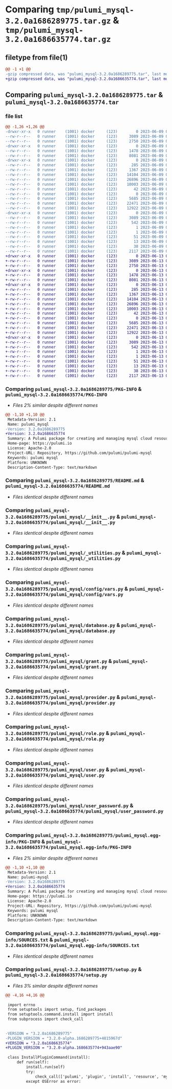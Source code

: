 # Comparing `tmp/pulumi_mysql-3.2.0a1686289775.tar.gz` & `tmp/pulumi_mysql-3.2.0a1686635774.tar.gz`

## filetype from file(1)

```diff
@@ -1 +1 @@
-gzip compressed data, was "pulumi_mysql-3.2.0a1686289775.tar", last modified: Fri Jun  9 05:56:59 2023, max compression
+gzip compressed data, was "pulumi_mysql-3.2.0a1686635774.tar", last modified: Tue Jun 13 06:09:57 2023, max compression
```

## Comparing `pulumi_mysql-3.2.0a1686289775.tar` & `pulumi_mysql-3.2.0a1686635774.tar`

### file list

```diff
@@ -1,26 +1,26 @@
-drwxr-xr-x   0 runner    (1001) docker     (123)        0 2023-06-09 05:56:59.678478 pulumi_mysql-3.2.0a1686289775/
--rw-r--r--   0 runner    (1001) docker     (123)     3089 2023-06-09 05:56:59.678478 pulumi_mysql-3.2.0a1686289775/PKG-INFO
--rw-r--r--   0 runner    (1001) docker     (123)     2750 2023-06-09 05:56:59.000000 pulumi_mysql-3.2.0a1686289775/README.md
-drwxr-xr-x   0 runner    (1001) docker     (123)        0 2023-06-09 05:56:59.678478 pulumi_mysql-3.2.0a1686289775/pulumi_mysql/
--rw-r--r--   0 runner    (1001) docker     (123)     1478 2023-06-09 05:56:59.000000 pulumi_mysql-3.2.0a1686289775/pulumi_mysql/__init__.py
--rw-r--r--   0 runner    (1001) docker     (123)     8081 2023-06-09 05:56:59.000000 pulumi_mysql-3.2.0a1686289775/pulumi_mysql/_utilities.py
-drwxr-xr-x   0 runner    (1001) docker     (123)        0 2023-06-09 05:56:59.678478 pulumi_mysql-3.2.0a1686289775/pulumi_mysql/config/
--rw-r--r--   0 runner    (1001) docker     (123)      285 2023-06-09 05:56:59.000000 pulumi_mysql-3.2.0a1686289775/pulumi_mysql/config/__init__.py
--rw-r--r--   0 runner    (1001) docker     (123)     1367 2023-06-09 05:56:59.000000 pulumi_mysql-3.2.0a1686289775/pulumi_mysql/config/vars.py
--rw-r--r--   0 runner    (1001) docker     (123)    14104 2023-06-09 05:56:59.000000 pulumi_mysql-3.2.0a1686289775/pulumi_mysql/database.py
--rw-r--r--   0 runner    (1001) docker     (123)    26896 2023-06-09 05:56:59.000000 pulumi_mysql-3.2.0a1686289775/pulumi_mysql/grant.py
--rw-r--r--   0 runner    (1001) docker     (123)    10003 2023-06-09 05:56:59.000000 pulumi_mysql-3.2.0a1686289775/pulumi_mysql/provider.py
--rw-r--r--   0 runner    (1001) docker     (123)       42 2023-06-09 05:56:59.000000 pulumi_mysql-3.2.0a1686289775/pulumi_mysql/pulumi-plugin.json
--rw-r--r--   0 runner    (1001) docker     (123)        0 2023-06-09 05:56:59.000000 pulumi_mysql-3.2.0a1686289775/pulumi_mysql/py.typed
--rw-r--r--   0 runner    (1001) docker     (123)     5685 2023-06-09 05:56:59.000000 pulumi_mysql-3.2.0a1686289775/pulumi_mysql/role.py
--rw-r--r--   0 runner    (1001) docker     (123)    22471 2023-06-09 05:56:59.000000 pulumi_mysql-3.2.0a1686289775/pulumi_mysql/user.py
--rw-r--r--   0 runner    (1001) docker     (123)    12922 2023-06-09 05:56:59.000000 pulumi_mysql-3.2.0a1686289775/pulumi_mysql/user_password.py
-drwxr-xr-x   0 runner    (1001) docker     (123)        0 2023-06-09 05:56:59.678478 pulumi_mysql-3.2.0a1686289775/pulumi_mysql.egg-info/
--rw-r--r--   0 runner    (1001) docker     (123)     3089 2023-06-09 05:56:59.000000 pulumi_mysql-3.2.0a1686289775/pulumi_mysql.egg-info/PKG-INFO
--rw-r--r--   0 runner    (1001) docker     (123)      542 2023-06-09 05:56:59.000000 pulumi_mysql-3.2.0a1686289775/pulumi_mysql.egg-info/SOURCES.txt
--rw-r--r--   0 runner    (1001) docker     (123)        1 2023-06-09 05:56:59.000000 pulumi_mysql-3.2.0a1686289775/pulumi_mysql.egg-info/dependency_links.txt
--rw-r--r--   0 runner    (1001) docker     (123)        1 2023-06-09 05:56:59.000000 pulumi_mysql-3.2.0a1686289775/pulumi_mysql.egg-info/not-zip-safe
--rw-r--r--   0 runner    (1001) docker     (123)       51 2023-06-09 05:56:59.000000 pulumi_mysql-3.2.0a1686289775/pulumi_mysql.egg-info/requires.txt
--rw-r--r--   0 runner    (1001) docker     (123)       13 2023-06-09 05:56:59.000000 pulumi_mysql-3.2.0a1686289775/pulumi_mysql.egg-info/top_level.txt
--rw-r--r--   0 runner    (1001) docker     (123)       38 2023-06-09 05:56:59.678478 pulumi_mysql-3.2.0a1686289775/setup.cfg
--rw-r--r--   0 runner    (1001) docker     (123)     2117 2023-06-09 05:56:59.000000 pulumi_mysql-3.2.0a1686289775/setup.py
+drwxr-xr-x   0 runner    (1001) docker     (123)        0 2023-06-13 06:09:57.426770 pulumi_mysql-3.2.0a1686635774/
+-rw-r--r--   0 runner    (1001) docker     (123)     3089 2023-06-13 06:09:57.426770 pulumi_mysql-3.2.0a1686635774/PKG-INFO
+-rw-r--r--   0 runner    (1001) docker     (123)     2750 2023-06-13 06:09:57.000000 pulumi_mysql-3.2.0a1686635774/README.md
+drwxr-xr-x   0 runner    (1001) docker     (123)        0 2023-06-13 06:09:57.426770 pulumi_mysql-3.2.0a1686635774/pulumi_mysql/
+-rw-r--r--   0 runner    (1001) docker     (123)     1478 2023-06-13 06:09:57.000000 pulumi_mysql-3.2.0a1686635774/pulumi_mysql/__init__.py
+-rw-r--r--   0 runner    (1001) docker     (123)     8081 2023-06-13 06:09:57.000000 pulumi_mysql-3.2.0a1686635774/pulumi_mysql/_utilities.py
+drwxr-xr-x   0 runner    (1001) docker     (123)        0 2023-06-13 06:09:57.426770 pulumi_mysql-3.2.0a1686635774/pulumi_mysql/config/
+-rw-r--r--   0 runner    (1001) docker     (123)      285 2023-06-13 06:09:57.000000 pulumi_mysql-3.2.0a1686635774/pulumi_mysql/config/__init__.py
+-rw-r--r--   0 runner    (1001) docker     (123)     1367 2023-06-13 06:09:57.000000 pulumi_mysql-3.2.0a1686635774/pulumi_mysql/config/vars.py
+-rw-r--r--   0 runner    (1001) docker     (123)    14104 2023-06-13 06:09:57.000000 pulumi_mysql-3.2.0a1686635774/pulumi_mysql/database.py
+-rw-r--r--   0 runner    (1001) docker     (123)    26896 2023-06-13 06:09:57.000000 pulumi_mysql-3.2.0a1686635774/pulumi_mysql/grant.py
+-rw-r--r--   0 runner    (1001) docker     (123)    10003 2023-06-13 06:09:57.000000 pulumi_mysql-3.2.0a1686635774/pulumi_mysql/provider.py
+-rw-r--r--   0 runner    (1001) docker     (123)       42 2023-06-13 06:09:57.000000 pulumi_mysql-3.2.0a1686635774/pulumi_mysql/pulumi-plugin.json
+-rw-r--r--   0 runner    (1001) docker     (123)        0 2023-06-13 06:09:57.000000 pulumi_mysql-3.2.0a1686635774/pulumi_mysql/py.typed
+-rw-r--r--   0 runner    (1001) docker     (123)     5685 2023-06-13 06:09:57.000000 pulumi_mysql-3.2.0a1686635774/pulumi_mysql/role.py
+-rw-r--r--   0 runner    (1001) docker     (123)    22471 2023-06-13 06:09:57.000000 pulumi_mysql-3.2.0a1686635774/pulumi_mysql/user.py
+-rw-r--r--   0 runner    (1001) docker     (123)    12922 2023-06-13 06:09:57.000000 pulumi_mysql-3.2.0a1686635774/pulumi_mysql/user_password.py
+drwxr-xr-x   0 runner    (1001) docker     (123)        0 2023-06-13 06:09:57.426770 pulumi_mysql-3.2.0a1686635774/pulumi_mysql.egg-info/
+-rw-r--r--   0 runner    (1001) docker     (123)     3089 2023-06-13 06:09:57.000000 pulumi_mysql-3.2.0a1686635774/pulumi_mysql.egg-info/PKG-INFO
+-rw-r--r--   0 runner    (1001) docker     (123)      542 2023-06-13 06:09:57.000000 pulumi_mysql-3.2.0a1686635774/pulumi_mysql.egg-info/SOURCES.txt
+-rw-r--r--   0 runner    (1001) docker     (123)        1 2023-06-13 06:09:57.000000 pulumi_mysql-3.2.0a1686635774/pulumi_mysql.egg-info/dependency_links.txt
+-rw-r--r--   0 runner    (1001) docker     (123)        1 2023-06-13 06:09:57.000000 pulumi_mysql-3.2.0a1686635774/pulumi_mysql.egg-info/not-zip-safe
+-rw-r--r--   0 runner    (1001) docker     (123)       51 2023-06-13 06:09:57.000000 pulumi_mysql-3.2.0a1686635774/pulumi_mysql.egg-info/requires.txt
+-rw-r--r--   0 runner    (1001) docker     (123)       13 2023-06-13 06:09:57.000000 pulumi_mysql-3.2.0a1686635774/pulumi_mysql.egg-info/top_level.txt
+-rw-r--r--   0 runner    (1001) docker     (123)       38 2023-06-13 06:09:57.426770 pulumi_mysql-3.2.0a1686635774/setup.cfg
+-rw-r--r--   0 runner    (1001) docker     (123)     2117 2023-06-13 06:09:57.000000 pulumi_mysql-3.2.0a1686635774/setup.py
```

### Comparing `pulumi_mysql-3.2.0a1686289775/PKG-INFO` & `pulumi_mysql-3.2.0a1686635774/PKG-INFO`

 * *Files 2% similar despite different names*

```diff
@@ -1,10 +1,10 @@
 Metadata-Version: 2.1
 Name: pulumi_mysql
-Version: 3.2.0a1686289775
+Version: 3.2.0a1686635774
 Summary: A Pulumi package for creating and managing mysql cloud resources.
 Home-page: https://pulumi.io
 License: Apache-2.0
 Project-URL: Repository, https://github.com/pulumi/pulumi-mysql
 Keywords: pulumi mysql
 Platform: UNKNOWN
 Description-Content-Type: text/markdown
```

### Comparing `pulumi_mysql-3.2.0a1686289775/README.md` & `pulumi_mysql-3.2.0a1686635774/README.md`

 * *Files identical despite different names*

### Comparing `pulumi_mysql-3.2.0a1686289775/pulumi_mysql/__init__.py` & `pulumi_mysql-3.2.0a1686635774/pulumi_mysql/__init__.py`

 * *Files identical despite different names*

### Comparing `pulumi_mysql-3.2.0a1686289775/pulumi_mysql/_utilities.py` & `pulumi_mysql-3.2.0a1686635774/pulumi_mysql/_utilities.py`

 * *Files identical despite different names*

### Comparing `pulumi_mysql-3.2.0a1686289775/pulumi_mysql/config/vars.py` & `pulumi_mysql-3.2.0a1686635774/pulumi_mysql/config/vars.py`

 * *Files identical despite different names*

### Comparing `pulumi_mysql-3.2.0a1686289775/pulumi_mysql/database.py` & `pulumi_mysql-3.2.0a1686635774/pulumi_mysql/database.py`

 * *Files identical despite different names*

### Comparing `pulumi_mysql-3.2.0a1686289775/pulumi_mysql/grant.py` & `pulumi_mysql-3.2.0a1686635774/pulumi_mysql/grant.py`

 * *Files identical despite different names*

### Comparing `pulumi_mysql-3.2.0a1686289775/pulumi_mysql/provider.py` & `pulumi_mysql-3.2.0a1686635774/pulumi_mysql/provider.py`

 * *Files identical despite different names*

### Comparing `pulumi_mysql-3.2.0a1686289775/pulumi_mysql/role.py` & `pulumi_mysql-3.2.0a1686635774/pulumi_mysql/role.py`

 * *Files identical despite different names*

### Comparing `pulumi_mysql-3.2.0a1686289775/pulumi_mysql/user.py` & `pulumi_mysql-3.2.0a1686635774/pulumi_mysql/user.py`

 * *Files identical despite different names*

### Comparing `pulumi_mysql-3.2.0a1686289775/pulumi_mysql/user_password.py` & `pulumi_mysql-3.2.0a1686635774/pulumi_mysql/user_password.py`

 * *Files identical despite different names*

### Comparing `pulumi_mysql-3.2.0a1686289775/pulumi_mysql.egg-info/PKG-INFO` & `pulumi_mysql-3.2.0a1686635774/pulumi_mysql.egg-info/PKG-INFO`

 * *Files 2% similar despite different names*

```diff
@@ -1,10 +1,10 @@
 Metadata-Version: 2.1
 Name: pulumi-mysql
-Version: 3.2.0a1686289775
+Version: 3.2.0a1686635774
 Summary: A Pulumi package for creating and managing mysql cloud resources.
 Home-page: https://pulumi.io
 License: Apache-2.0
 Project-URL: Repository, https://github.com/pulumi/pulumi-mysql
 Keywords: pulumi mysql
 Platform: UNKNOWN
 Description-Content-Type: text/markdown
```

### Comparing `pulumi_mysql-3.2.0a1686289775/pulumi_mysql.egg-info/SOURCES.txt` & `pulumi_mysql-3.2.0a1686635774/pulumi_mysql.egg-info/SOURCES.txt`

 * *Files identical despite different names*

### Comparing `pulumi_mysql-3.2.0a1686289775/setup.py` & `pulumi_mysql-3.2.0a1686635774/setup.py`

 * *Files 3% similar despite different names*

```diff
@@ -4,16 +4,16 @@
 
 import errno
 from setuptools import setup, find_packages
 from setuptools.command.install import install
 from subprocess import check_call
 
 
-VERSION = "3.2.0a1686289775"
-PLUGIN_VERSION = "3.2.0-alpha.1686289775+4815967d"
+VERSION = "3.2.0a1686635774"
+PLUGIN_VERSION = "3.2.0-alpha.1686635774+943aae90"
 
 class InstallPluginCommand(install):
     def run(self):
         install.run(self)
         try:
             check_call(['pulumi', 'plugin', 'install', 'resource', 'mysql', PLUGIN_VERSION])
         except OSError as error:
```

